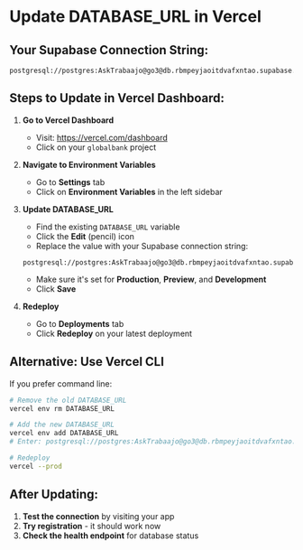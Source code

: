 # Update DATABASE_URL in Vercel

## Your Supabase Connection String:
```
postgresql://postgres:AskTrabaajo@go3@db.rbmpeyjaoitdvafxntao.supabase.co:5432/postgres
```

## Steps to Update in Vercel Dashboard:

1. **Go to Vercel Dashboard**
   - Visit: https://vercel.com/dashboard
   - Click on your `globalbank` project

2. **Navigate to Environment Variables**
   - Go to **Settings** tab
   - Click on **Environment Variables** in the left sidebar

3. **Update DATABASE_URL**
   - Find the existing `DATABASE_URL` variable
   - Click the **Edit** (pencil) icon
   - Replace the value with your Supabase connection string:
   ```
   postgresql://postgres:AskTrabaajo@go3@db.rbmpeyjaoitdvafxntao.supabase.co:5432/postgres
   ```
   - Make sure it's set for **Production**, **Preview**, and **Development**
   - Click **Save**

4. **Redeploy**
   - Go to **Deployments** tab
   - Click **Redeploy** on your latest deployment

## Alternative: Use Vercel CLI

If you prefer command line:

```bash
# Remove the old DATABASE_URL
vercel env rm DATABASE_URL

# Add the new DATABASE_URL
vercel env add DATABASE_URL
# Enter: postgresql://postgres:AskTrabaajo@go3@db.rbmpeyjaoitdvafxntao.supabase.co:5432/postgres

# Redeploy
vercel --prod
```

## After Updating:

1. **Test the connection** by visiting your app
2. **Try registration** - it should work now
3. **Check the health endpoint** for database status 